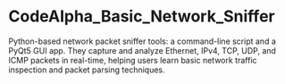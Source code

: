# CodeAlpha_Basic_Network_Sniffer
  Python-based network packet sniffer tools: a command-line script and a PyQt5 GUI app. They capture and analyze Ethernet, IPv4, TCP, UDP, and ICMP packets in real-time, helping users learn basic network traffic inspection and packet parsing techniques.
